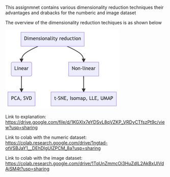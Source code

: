 This assignmnet contains various dimensionality reduction techniques  their advantages and drabacks for the numberic and image dataset

The overview of the dimensionality reduction techiques is as shown below

![](pictures/img.png)

Link to explanation: https://drive.google.com/file/d/1KGXlx7eYDSvL8qVZKP_VRDyCTfszPt9c/view?usp=sharing


Link to colab with the numeric dataset: https://colab.research.google.com/drive/1ngtad-otVSBJaY1__DEhDlgUIZPCM_8a?usp=sharing



Link to colab with the image dataset: https://colab.research.google.com/drive/1TqUnZmmcOi3HuZdIL2AkBxUIVdAiSM4t?usp=sharing
